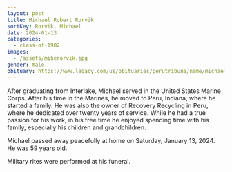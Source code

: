 ```yaml
---
layout: post
title: Michael Robert Rorvik
sortKey: Rorvik, Michael
date: 2024-01-13
categories:
  - class-of-1982
images:
  - /assets/mikerorvik.jpg
gender: male
obituary: https://www.legacy.com/us/obituaries/perutribune/name/michael-rorvik-obituary?id=54148776
---
```

After graduating from Interlake, Michael served in the United States Marine Corps. After his time in the Marines, he moved to Peru, Indiana, where he started a family. He was also the owner of Recovery Recycling in Peru, where he dedicated over twenty years of service. While he had a true passion for his work, in his free time he enjoyed spending time with his family, especially his children and grandchildren.

Michael passed away peacefully at home on Saturday, January 13, 2024. He was 59 years old. 

Military rites were performed at his funeral.